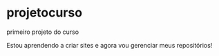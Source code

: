# projetocurso
primeiro projeto do curso

Estou aprendendo a criar sites e agora vou gerenciar meus repositórios!
